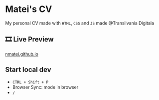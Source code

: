 # Matei's CV

My personal CV made with `HTML`, `CSS` and `JS` made @Transilvania Digitala

## 🎞 Live Preview

[nmatei.github.io](https://nmatei.github.io/)

## Start local dev

- `CTRL + Shift + P`
- Browser Sync: mode in browser
- `/`
